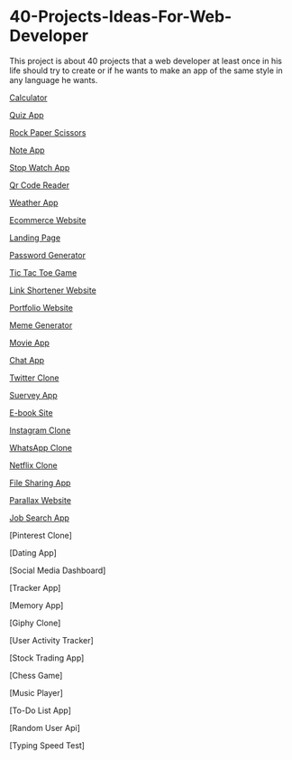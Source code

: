 # 40-Projects-Ideas-For-Web-Developer

This project is about 40 projects that a web developer at least once in his life should try to create or if he wants to make an app of the same style in any language he wants.

[Calculator](https://github.com/Amaranese/40-Projects-Ideas-For-Web-Developer/tree/main/Calculator)

[Quiz App](https://github.com/Amaranese/40-Projects-Ideas-For-Web-Developer/tree/main/Quiz%20App)

[Rock Paper Scissors](https://github.com/Amaranese/40-Projects-Ideas-For-Web-Developer/tree/main/Rock-Paper-Scissors)

[Note App](https://github.com/Amaranese/40-Projects-Ideas-For-Web-Developer/tree/main/Note%20App)

[Stop Watch App](https://github.com/Amaranese/40-Projects-Ideas-For-Web-Developer/tree/main/Stopwatch%20App)

[Qr Code Reader](https://github.com/Amaranese/40-Projects-Ideas-For-Web-Developer/tree/main/Qr%20Code%20Reader)

[Weather App](https://github.com/Amaranese/40-Projects-Ideas-For-Web-Developer/tree/main/Weather%20App)

[Ecommerce Website](https://github.com/Amaranese/40-Projects-Ideas-For-Web-Developer/tree/main/Ecommerce%20Website)

[Landing Page](https://github.com/Amaranese/40-Projects-Ideas-For-Web-Developer/tree/main/Landing%20Page)

[Password Generator](https://github.com/Amaranese/40-Projects-Ideas-For-Web-Developer/tree/main/Password%20Generator)

[Tic Tac Toe Game](https://github.com/Amaranese/40-Projects-Ideas-For-Web-Developer/tree/main/Tic%20Tac%20Toe%20Game)

[Link Shortener Website](https://github.com/Amaranese/40-Projects-Ideas-For-Web-Developer/tree/main/Link%20Shortener%20Website)

[Portfolio Website](https://github.com/Amaranese/40-Projects-Ideas-For-Web-Developer/tree/main/Portfolio%20Website)

[Meme Generator](https://github.com/Amaranese/40-Projects-Ideas-For-Web-Developer/tree/main/Meme%20Generator)

[Movie App](https://github.com/Amaranese/40-Projects-Ideas-For-Web-Developer/tree/main/Movie%20App)

[Chat App](https://github.com/Amaranese/40-Projects-Ideas-For-Web-Developer/tree/main/Chat%20App)

[Twitter Clone](https://github.com/Amaranese/40-Projects-Ideas-For-Web-Developer/tree/main/Twitter%20Clone)

[Suervey App](https://github.com/Amaranese/40-Projects-Ideas-For-Web-Developer/tree/main/Suervey%20App)

[E-book Site](https://github.com/Amaranese/40-Projects-Ideas-For-Web-Developer/tree/main/E-book%20Site)

[Instagram Clone](https://github.com/Amaranese/40-Projects-Ideas-For-Web-Developer/tree/main/Instagram%20Clone)

[WhatsApp Clone](https://github.com/Amaranese/40-Projects-Ideas-For-Web-Developer/tree/main/WhatsApp%20Clone)

[Netflix Clone](https://github.com/Amaranese/40-Projects-Ideas-For-Web-Developer/tree/main/Netflix%20Clone)

[File Sharing App](https://github.com/Amaranese/40-Projects-Ideas-For-Web-Developer/tree/main/File%20Sharing%20App)

[Parallax Website](https://github.com/Amaranese/40-Projects-Ideas-For-Web-Developer/tree/main/Parallax%20Website)

[Job Search App](https://github.com/Amaranese/40-Projects-Ideas-For-Web-Developer/tree/main/Job%20Search%20App)

[Pinterest Clone]

[Dating App]

[Social Media Dashboard]

[Tracker App]

[Memory App]

[Giphy Clone]

[User Activity Tracker]

[Stock Trading App]

[Chess Game]

[Music Player]

[To-Do List App]

[Random User Api]

[Typing Speed Test]
